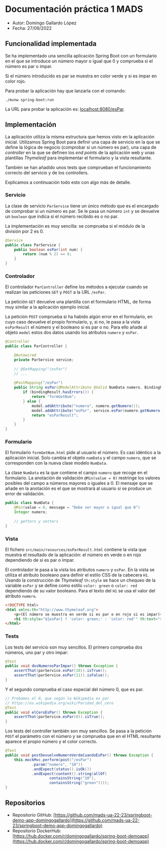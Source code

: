 # Documentación práctica 1 MADS

- Autor: Domingo Gallardo López   
- Fecha: 27/09/2022

## Funcionalidad implementada

Se ha implementado una sencilla aplicación Spring Boot con un formulario
en el que se introduce un número mayor o igual que 0 y comprueba si
el número es par o impar.

Si el número introducido es par se muestra en color verde y si es impar 
en color rojo.

Para probar la aplicación hay que lanzarla con el comando:

```
./mvnw spring-boot:run
```

La URL para probar la aplicación es: [localhost:8080/esPar](localhost:8080/esPar).

## Implementación

La aplicación utiliza la misma estructura que hemos visto en la 
aplicación inicial. Utilizamos Spring Boot para definir una capa de
servicio en la que se define la lógica de negocio (comprobar
si un número es par), una capa de _controller_ en la que se definen los _end points_
de la aplicación web y unas plantillas _Thymeleaf_ para implementar el formulario y 
la vista resultante. 

También se han añadido unos tests que comprueban el funcionamiento correcto
del servicio y de los controllers.

Explicamos a continuación todo esto con algo más de detalle.

### Servicio

La clase de servicio `ParService` tiene un único método que es el encargado
de comprobar si un número es par. Se le pasa un número `int` y se 
devuelve un `boolean` que indica si el número recibido es o no par.

La implementación es muy sencilla: se comprueba si el módulo de la división
por 2 es 0.

```java
@Service
public class ParService { 
    public boolean esPar(int num) {
        return (num % 2) == 0;
    }
}
```

### Controlador

El controlador `ParController` define los métodos a ejecutar cuando se 
realizan las peticiones `GET` y `POST` a la URL `/esPar`.

La petición `GET` devuelve una plantilla con el formulario HTML, de forma
muy similar a la aplicación ejemplo inicial. 

La petición `POST` comprueba si ha habido algún error en el formulario, en
cuyo caso devuelve el propio formulario, y, si no, le pasa a la vista
`esParResult` el número y el booleano si es par o no. Para ello añade
al objeto `model` estos dos datos usando los atributos `numero` y `esPar`.

```java
@Controller
public class ParController {

    @Autowired
    private ParService service;
    
    // @GetMapping("/esPar")
    // ...
    
    @PostMapping("/esPar")
    public String esPar(@ModelAttribute @Valid NumData numero, BindingResult bindingResult, Model model) {
        if (bindingResult.hasErrors()) {
            return "formGetNum";
        } else {
            model.addAttribute("numero", numero.getNumero());
            model.addAttribute("esPar", service.esPar(numero.getNumero()));
            return "esParResult";
        }
    }
}
```

### Formulario

El formulario `formGetNum.html` pide al usuario el número. Es casi idéntico a 
la aplicación inicial. Solo cambia el objeto `numData` y el campo `numero`, 
que se corresponden con la nueva clase modelo `NumData`.

La clase `NumData` es la que contiene el campo `numero` que recoge en el
formulario. La anotación de validación `@Min(value = 0)` restringe los valores 
posibles del campo a números mayores o iguales a 0. El mensaje que se añade
en la anotación es el que se mostrará al usuario si se produce un error de 
validación.

```java
public class NumData {
    @Min(value = 0, message = "Debe ser mayor o igual que 0")
    Integer numero;
    
    // getters y setters
}
```


### Vista

El fichero `src/main/resources/esParResult.html` contiene la vista 
que muestra el resultado de la aplicación: el número en verde o en rojo 
dependiendo de si es par o impar.

El controlador le pasa a la vista los atributos `numero` y `esPar`. En
la vista se utiliza el atributo booleano para definir el estilo CSS de 
la cabecera `H1`. Usando la construcción de _Thymeleaf_ `th:style` se
hace un chequeo de la variable `esPar` y se define como estilo `color: green` 
o `color: red` dependiendo de su valor booleano. Para el texto del `H1` se
usa el valor del atributo `numero`.

```html
<!DOCTYPE html>
<html xmlns:th="http://www.thymeleaf.org">
    <p>(El número se muestra en verde si es par o en rojo si es impar)</p>
    <h1 th:style="${esPar} ? 'color: green;' : 'color: red'" th:text="${numero}" </h1>
</html>
```

### Tests

Los tests del servicio son muy sencillos. El primero comprueba dos números, uno
par y otro impar:

```java
@Test
public void dosNumerosParImpar() throws Exception {
    assertThat(parService.esPar(10)).isTrue();
    assertThat(parService.esPar(11)).isFalse();
}
```

Y el segundo comprueba el caso especial del número 0, que es par.

```java
// Probamos el 0, que según la Wikipedia es par
// https://es.wikipedia.org/wiki/Paridad_del_cero
@Test
public void elCeroEsPar() throws Exception {
    assertThat(parService.esPar(0)).isTrue();
}
```

Los tests del controller también son muy sencillos. Se pasa a la 
petición `POST` el parámetro con el número y se comprueba que en 
el HTML resultante aparece el propio número y el color correcto.

```java
@Test
public void postDevuelveNumeroVerdeCuandoEsPar() throws Exception {
    this.mockMvc.perform(post("/esPar")
            .param("numero", "10"))
            .andExpect(status().isOk())
            .andExpect(content().string(allOf(
                    containsString("10"),
                    containsString("green"))));
}
```

## Repositorios

- Repositorio GitHub: [https://github.com/mads-ua-22-23/springboot-demo-app-domingogallardo](https://github.com/mads-ua-22-23/springboot-demo-app-domingogallardo)
- Repositorio DockerHub: [https://hub.docker.com/r/domingogallardo/spring-boot-demoapp](https://hub.docker.com/r/domingogallardo/spring-boot-demoapp)
